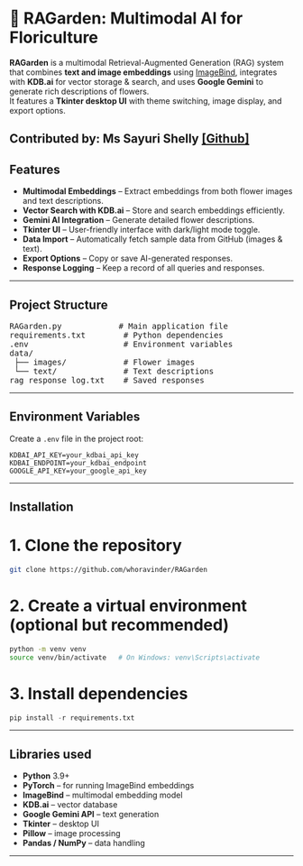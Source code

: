 # 🌸 RAGarden: Multimodal AI for Floriculture

**RAGarden** is a multimodal Retrieval-Augmented Generation (RAG) system that combines **text and image embeddings** using [ImageBind](https://github.com/facebookresearch/ImageBind), integrates with **KDB.ai** for vector storage & search, and uses **Google Gemini** to generate rich descriptions of flowers.  
It features a **Tkinter desktop UI** with theme switching, image display, and export options.

**Contributed by:** Ms Sayuri Shelly <a href="https://github.com/sayurii1"> [Github] </a>
---

## Features

- **Multimodal Embeddings** – Extract embeddings from both flower images and text descriptions.
- **Vector Search with KDB.ai** – Store and search embeddings efficiently.
- **Gemini AI Integration** – Generate detailed flower descriptions.
- **Tkinter UI** – User-friendly interface with dark/light mode toggle.
- **Data Import** – Automatically fetch sample data from GitHub (images & text).
- **Export Options** – Copy or save AI-generated responses.
- **Response Logging** – Keep a record of all queries and responses.

---

## Project Structure

<pre>
RAGarden.py            # Main application file
requirements.txt        # Python dependencies
.env                    # Environment variables
data/
 ├── images/            # Flower images
 └── text/              # Text descriptions
rag_response_log.txt    # Saved responses
</pre>

---

## Environment Variables

Create a `.env` file in the project root:

```env
KDBAI_API_KEY=your_kdbai_api_key
KDBAI_ENDPOINT=your_kdbai_endpoint
GOOGLE_API_KEY=your_google_api_key
```

---
## Installation

# 1. Clone the repository
```bash
git clone https://github.com/whoravinder/RAGarden
```

# 2. Create a virtual environment (optional but recommended)
```bash
python -m venv venv 
source venv/bin/activate   # On Windows: venv\Scripts\activate
```
# 3. Install dependencies
```python
pip install -r requirements.txt
```
---

## Libraries used
- **Python** 3.9+
- **PyTorch** – for running ImageBind embeddings
- **ImageBind** – multimodal embedding model
- **KDB.ai** – vector database
- **Google Gemini API** – text generation
- **Tkinter** – desktop UI
- **Pillow** – image processing
- **Pandas / NumPy** – data handling

---



